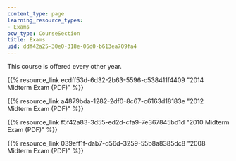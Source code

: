```yaml
---
content_type: page
learning_resource_types:
- Exams
ocw_type: CourseSection
title: Exams
uid: ddf42a25-30e0-318e-06d0-b613ea709fa4
---
```


This course is offered every other year.

{{% resource_link ecdff53d-6d32-2b63-5596-c538411f4409 "2014 Midterm Exam (PDF)" %}}

{{% resource_link a4879bda-1282-2df0-8c67-c6163d18183e "2012 Midterm Exam (PDF)" %}}

{{% resource_link f5f42a83-3d55-ed2d-cfa9-7e367845bd1d "2010 Midterm Exam (PDF)" %}}

{{% resource_link 039eff1f-dab7-d56d-3259-55b8a8385dc8 "2008 Midterm Exam (PDF)" %}}
